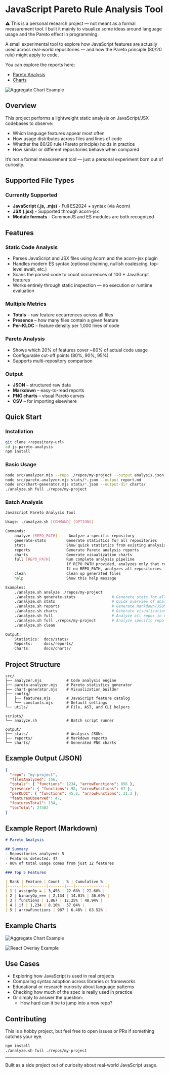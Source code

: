 

# JavaScript Pareto Rule Analysis Tool

⚠️ This is a personal research project — not meant as a formal measurement tool.
I built it mainly to visualize some ideas around language usage and the Pareto effect in programming.

A small experimental tool to explore how JavaScript features are actually used across real-world repositories — and how the Pareto principle (80/20 rule) might apply to code.

You can explore the reports here:
- [Pareto Analysis](https://rfranr.github.io/pareto-analysis-js/reports/pareto-analysis)
- [Charts](https://rfranr.github.io/pareto-analysis-js/charts/charts)

![Aggregate Chart Example](docs/charts/comparison-perKLOC.png)

## Overview

This project performs a lightweight static analysis on JavaScript/JSX codebases to observe:

- Which language features appear most often
- How usage distributes across files and lines of code
- Whether the 80/20 rule (Pareto principle) holds in practice
- How similar or different repositories behave when compared

It’s not a formal measurement tool — just a personal experiment born out of curiosity.

## Supported File Types

### **Currently Supported**
- **JavaScript (.js, .mjs)** - Full ES2024 + syntax (via Acorn)
- **JSX (.jsx)** - Supported through acorn-jsx
- **Module formats** - CommonJS and ES modules are both recognized

## Features

### **Static Code Analysis**
- Parses JavaScript and JSX files using Acorn and the acorn-jsx plugin
- Handles modern ES syntax (optional chaining, nullish coalescing, top-level await, etc.)
- Scans the parsed code to count occurrences of 100 + JavaScript features
- Works entirely through static inspection — no execution or runtime evaluation


### **Multiple Metrics**
- **Totals** – raw feature occurrences across all files
- **Presence** – how many files contain a given feature  
- **Per-KLOC** – feature density per 1,000 lines of code

### **Pareto Analysis**
- Shows which 20% of features cover ~80% of actual code usage
- Configurable cut-off points (80%, 90%, 95%)
- Supports multi-repository comparison

### **Output**
- **JSON** – structured raw data
- **Markdown** – easy-to-read reports
- **PNG charts** – visual Pareto curves
- **CSV** – for importing elsewhere

## Quick Start

### Installation

```bash
git clone <repository-url>
cd js-pareto-analysis
npm install
```

### Basic Usage

```bash
node src/analyzer.mjs --repo ./repos/my-project --output analysis.json
node src/pareto-analyzer.mjs stats/*.json --output report.md
node src/chart-generator.mjs stats/*.json --output-dir charts/
./analyze.sh full ./repos/my-project
```

### Batch Analysis

```bash
JavaScript Pareto Analysis Tool

Usage: ./analyze.sh [COMMAND] [OPTIONS]

Commands:
    analyze [REPO_PATH]     Analyze a specific repository
    generate-stats         Generate statistics for all repositories
    stats                  Show quick statistics from existing analysis files
    reports                Generate Pareto analysis reports
    charts                 Generate visualization charts
    full [REPO_PATH]       Run complete analysis pipeline
                           If REPO_PATH provided, analyzes only that repository
                           If no REPO_PATH, analyzes all repositories in repos/
    clean                  Clean up generated files
    help                   Show this help message

Examples:
    ./analyze.sh analyze ./repos/my-project
    ./analyze.sh generate-stats                # Generate stats for all repos in repos/
    ./analyze.sh stats                         # Quick overview of analyzed repos
    ./analyze.sh reports                       # Generate markdown/JSON reports
    ./analyze.sh charts                        # Generate visualization charts
    ./analyze.sh full                          # Analyze all repos in repos/
    ./analyze.sh full ./repos/my-project       # Analyze specific repo
    ./analyze.sh clean

Output:
    Statistics:  docs/stats/
    Reports:     docs/reports/
    Charts:      docs/charts/
```

## Project Structure

```
src/
├── analyzer.mjs           # Code analysis engine
├── pareto-analyzer.mjs    # Pareto statistics generator
├── chart-generator.mjs    # Visualization builder
├── config/
│   ├── features.mjs       # JavaScript feature catalog
│   └── constants.mjs      # Default settings
└── utils/                 # File, AST, and CLI helpers

scripts/
└── analyze.sh             # Batch script runner

output/
├── stats/                 # Analysis JSONs
├── reports/               # Markdown reports
└── charts/                # Generated PNG charts
```

## Example Output (JSON)

```json
{
  "repo": "my-project",
  "filesAnalyzed": 156,
  "totals": { "functions": 1234, "arrowFunctions": 856 },
  "presence": { "functions": 98, "arrowFunctions": 67 },
  "perKLOC": { "functions": 45.2, "arrowFunctions": 31.3 },
  "featuresObserved": 47,
  "featuresTotal": 134,
  "locTotal": 27302
}
```

## Example Report (Markdown)

```markdown
# Pareto Analysis

## Summary
- Repositories analyzed: 5
- Features detected: 47
- 80% of total usage comes from just 12 features

### Top 5 Features

| Rank | Feature | Count | % | Cumulative % |
|------|----------|-------|---|--------------|
| 1 | assignOp_= | 3,456 | 22.68% | 22.68% |
| 2 | binaryOp_=== | 2,134 | 14.01% | 36.69% |
| 3 | functions | 1,867 | 12.25% | 48.94% |
| 4 | if | 1,234 | 8.10% | 57.04% |
| 5 | arrowFunctions | 987 | 6.48% | 63.52% |
```

## Example Charts
![Aggregate Chart Example](docs/charts/aggregate-perKLOC.png)

![React Overlay Example](docs/charts/react-overlay.png)

## Use Cases

- Exploring how JavaScript is used in real projects  
- Comparing syntax adoption across libraries or frameworks  
- Educational or research curiosity about language patterns  
- Checking how much of the spec is really used in practice
- Or simply to answer the question: 
  - How hard can it be to jump into a new repo?

## Contributing

This is a hobby project, but feel free to open issues or PRs if something catches your eye.

```bash
npm install
./analyze.sh full ./repos/my-project
```

---

Built as a side project out of curiosity about real-world JavaScript usage.
